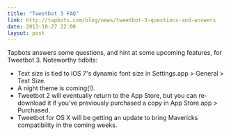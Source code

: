 ```yaml
---
title: "Tweetbot 3 FAQ"
link: http://tapbots.com/blog/news/tweetbot-3-questions-and-answers
date: 2013-10-27 22:00
layout: post
---
```

Tapbots answers some questions, and hint at some upcoming features, for Tweetbot 3. Noteworthy tidbits:

- Text size is tied to iOS 7's dynamic font size in Settings.app > General > Text Size.
- A night theme is coming(!).
- Tweetbot 2 will eventually return to the App Store, but you can re-download it if you've previously purchased a copy in App Store.app > Purchased.
- Tweetbot for OS X will be getting an update to bring Mavericks compatibility in the coming weeks.